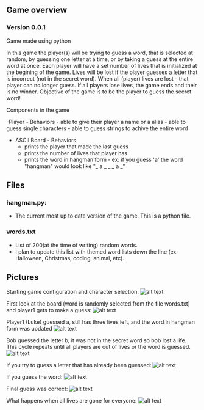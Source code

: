 ## Game overview 
### Version 0.0.1

Game made using python

In this game the player(s) will be trying to guess a word, that is selected at random, by guessing one letter at a time, or by taking a guess at the entire word at once.
Each player will have a set number of lives that is initialized at the begining of the game.
Lives will be lost if the player guesses a letter that is incorrect (not in the secret word).
When all (player) lives are lost - that player can no longer guess.
If all players lose lives, the game ends and their is no winner.
Objective of the game is to be the player to guess the secret word!

Components in the game

-Player - Behaviors
	- able to give their player a name or a alias
	- able to guess single characters
	- able to guess strings to achive the entire word
	
- ASCII Board - Behaviors
	- prints the player that made the last guess
	- prints the number of lives that player has
	- prints the word in hangman form
    		- ex: if you guess 'a' the word "hangman" would look like "_ a _ _ _ a _"
	
## Files	
  
### hangman.py: 
- The current most up to date version of the game. This is a python file.

### words.txt
- List of 200(at the time of writing) random words.
 - I plan to update this list with themed word lists down the line (ex: Halloween, Christmas, coding, animal, etc).

## Pictures
Starting game configuration and character selection:
![alt text](https://imgur.com/SJQOhnc)

First look at the board (word is randomly selected from the file words.txt) and player1 gets to make a guess:
![alt text](https://imgur.com/bIfH6jO)

Player1 (Luke) guessed a, still has three lives left, and the word in hangman form was updated
![alt text](https://imgur.com/e4FhHcn)

Bob guessed the letter b, it was not in the secret word so bob lost a life. This cycle repeats until all players are out of lives or the word is guessed.
![alt text](https://imgur.com/eZwbNe0)

If you try to guess a letter that has already been guessed:
![alt text](https://imgur.com/OmpS94n)

If you guess the word:
![alt text](https://imgur.com/WF5SMtc)

Final guess was correct:
![alt text](https://imgur.com/4v7Neow)

What happens when all lives are gone for everyone:
![alt text](https://imgur.com/DqtJXWw)
